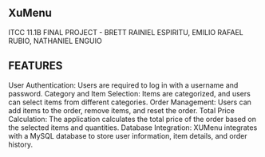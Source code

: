 ## XuMenu

ITCC 11.1B FINAL PROJECT - BRETT RAINIEL ESPIRITU, EMILIO RAFAEL RUBIO, NATHANIEL ENGUIO

## FEATURES

User Authentication: Users are required to log in with a username and password.
Category and Item Selection: Items are categorized, and users can select items from different categories.
Order Management: Users can add items to the order, remove items, and reset the order.
Total Price Calculation: The application calculates the total price of the order based on the selected items and quantities.
Database Integration: XUMenu integrates with a MySQL database to store user information, item details, and order history.
